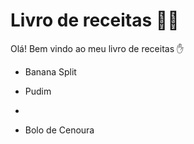 # Livro de receitas :man_cook:

Olá! Bem vindo ao meu livro de receitas :hand:

- Banana Split

- Pudim

- 

- Bolo de Cenoura

  